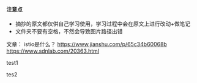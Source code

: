 #### 注意点

- 摘抄的原文都仅供自己学习使用，学习过程中会在原文上进行改动+做笔记
- 文件夹不要有空格，不然会导致图片路径出错

文章：
istio是什么？
https://www.jianshu.com/p/65c34b60068b
https://www.sdnlab.com/20363.html




test1

tes2
